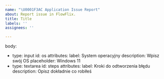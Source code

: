 ```yaml
---
name: "\U0001F3AC Application Issue Report"
about: Report issue in FlowFlix.
title: Title
labels: ''
assignees: ''

---
```


body:
  - type: input
    id: os
    attributes:
      label: System operacyjny
      description: Wpisz swój OS
      placeholder: Windows 11
  - type: textarea
    id: steps
    attributes:
      label: Kroki do odtworzenia błędu
      description: Opisz dokładnie co robiłeś
